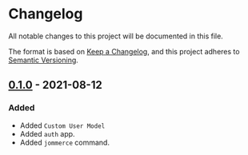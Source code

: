 # Changelog
All notable changes to this project will be documented in this file.

The format is based on [Keep a Changelog](https://keepachangelog.com/en/1.0.0/),
and this project adheres to [Semantic Versioning](https://semver.org/spec/v2.0.0.html).


## [0.1.0] - 2021-08-12
### Added
- Added ```Custom User Model```
- Added ```auth``` app.
- Added ```jommerce``` command.

[0.1.0]: https://github.com/jommerce/jommerce/releases/tag/v0.1.0
